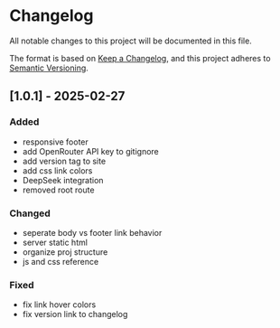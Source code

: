 # Changelog
All notable changes to this project will be documented in this file.

The format is based on [Keep a Changelog](https://keepachangelog.com/en/1.1.0/), and this project adheres to [Semantic Versioning](https://semver.org/spec/v2.0.0.html).

## [1.0.1] - 2025-02-27
### Added
- responsive footer
- add OpenRouter API key to gitignore
- add version tag to site
- add css link colors
- DeepSeek integration
- removed root route

### Changed
- seperate body vs footer link behavior
- server static html
- organize proj structure
- js and css reference

### Fixed
- fix link hover colors
- fix version link to changelog